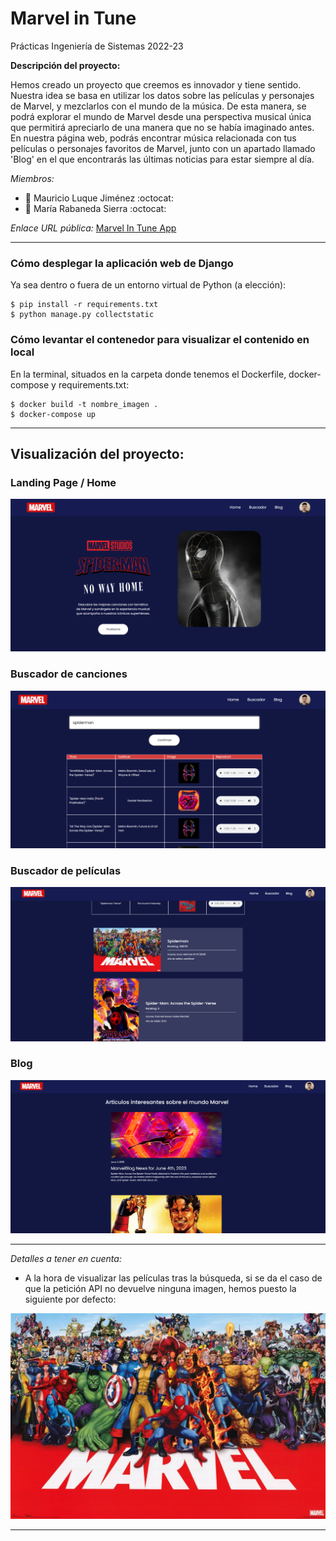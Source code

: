 # Marvel in Tune
Prácticas Ingeniería de Sistemas 2022-23

**Descripción del proyecto:** 

Hemos creado un proyecto que creemos es innovador y tiene sentido. Nuestra idea se basa en utilizar los datos sobre las películas y personajes de Marvel, y mezclarlos con el mundo de la música. De esta manera, se podrá explorar el mundo de Marvel desde una perspectiva musical única que permitirá apreciarlo de una manera que no se había imaginado antes. En nuestra página web, podrás encontrar música relacionada con tus películas o personajes favoritos de Marvel, junto con un apartado llamado 'Blog' en el que encontrarás las últimas noticias para estar siempre al día.


*Miembros:*

 * :bust_in_silhouette:   Mauricio Luque Jiménez     :octocat:     
 * :bust_in_silhouette:  María Rabaneda Sierra     :octocat:


*Enlace URL pública:*  [Marvel In Tune App](https://marvel-in-tune-24.oa.r.appspot.com/)


-----
### Cómo desplegar la aplicación web de Django

Ya sea dentro o fuera de un entorno virtual de Python (a elección):

```
$ pip install -r requirements.txt
$ python manage.py collectstatic
```
### Cómo levantar el contenedor para visualizar el contenido en local

En la terminal, situados en la carpeta donde tenemos el Dockerfile, docker-compose y requirements.txt:

```
$ docker build -t nombre_imagen .
$ docker-compose up
```

-----

## Visualización del proyecto:

### Landing Page / Home

![Método UX](marvelintuneapp/static/images/landing-page.png)

### Buscador de canciones

![Método UX](marvelintuneapp/static/images/buscador.png)

### Buscador de películas

![Método UX](marvelintuneapp/static/images/buscador-2.png)

### Blog

![Método UX](marvelintuneapp/static/images/blog.png)

-----

*Detalles a tener en cuenta:*
* A la hora de visualizar las películas tras la búsqueda, si se da el caso de que la petición API no devuelve ninguna imagen, hemos puesto la siguiente por defecto:

![Método UX](marvelintuneapp/static/images/marvel-characters.webp)

-----